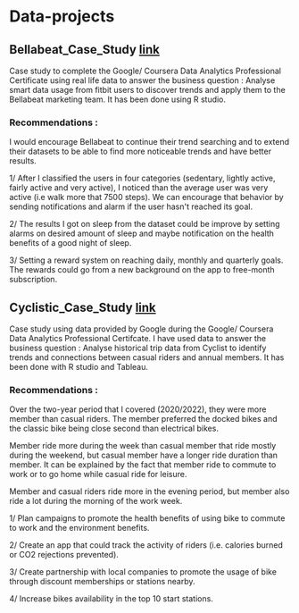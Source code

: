 # Data-projects

## Bellabeat_Case_Study [link](https://github.com/MaximeEme/Bellabeat_Case_Study) 

Case study to complete the Google/ Coursera Data Analytics Professional Certificate using real life data to answer the business question : Analyse smart data usage from fitbit users to discover trends and apply them to the Bellabeat marketing team. It has been done using R studio.

### Recommendations :

I would encourage Bellabeat to continue their trend searching and to extend their datasets to be able to find more noticeable trends and have better results.

1/ After I classified the users in four categories (sedentary, lightly active, fairly active and very active), I noticed than the average user was very active (i.e walk more that 7500 steps). We can encourage that behavior by sending notifications and alarm if the user hasn't reached its goal.

2/ The results I got on sleep from the dataset could be improve by setting alarms on desired amount of sleep and maybe notification on the health benefits of a good night of sleep.

3/ Setting a reward system on reaching daily, monthly and quarterly goals. The rewards could go from a new background on the app to free-month subscription.

## Cyclistic_Case_Study [link](https://github.com/MaximeEme/Cyclistic-bike-sharing)

Case study using data provided by Google during the Google/ Coursera Data Analytics Professional Certifcate. I have used data to answer the business question : Analyse historical trip data from Cyclist to identify trends and connections between casual riders and annual members. It has been done with R studio and Tableau.

### Recommendations :

Over the two-year period that I covered (2020/2022), they were more member than casual riders. The member preferred the docked bikes and the classic bike being close second than electrical bikes.

Member ride more during the week than casual member that ride mostly during the weekend, but casual member have a longer ride duration than member. It can be explained by the fact that member ride to commute to work or to go home while casual ride for leisure.

Member and casual riders ride more in the evening period, but member also ride a lot during the morning of the work week.

1/ Plan campaigns to promote the health benefits of using bike to commute to work and the environment benefits.

2/ Create an app that could track the activity of riders (i.e. calories burned or CO2 rejections prevented).

3/ Create partnership with local companies to promote the usage of bike through discount memberships or stations nearby.

4/ Increase bikes availability in the top 10 start stations.
